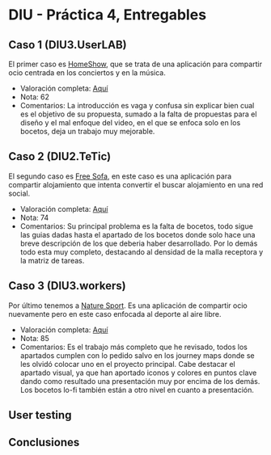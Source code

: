 # DIU - Práctica 4, Entregables

## Caso 1 (DIU3.UserLAB)
El primer caso es [HomeShow](https://github.com/miguelroldanc/DIU20), que se trata de una aplicación para compartir ocio centrada en los conciertos y en la música.
 - Valoración completa: [Aquí](./DIU3.UserLAB_review.xls)
 - Nota: 62
 - Comentarios: La introducción es vaga y confusa sin explicar bien cual es el objetivo de su propuesta, sumado a la falta de propuestas para el diseño y el mal enfoque del video, en el que se enfoca solo en los bocetos, deja un trabajo muy mejorable.
## Caso 2 (DIU2.TeTic)
El segundo caso es [Free Sofa](https://github.com/migueg/DIU20), en este caso es una aplicación para compartir alojamiento que intenta convertir el buscar alojamiento en una red social.
 - Valoración completa: [Aquí](./DIU2.TeTic_review.xls)
 - Nota: 74
 - Comentarios: Su principal problema es la falta de bocetos, todo sigue las guias dadas hasta el apartado de los bocetos donde solo hace una breve descripción de los que deberia haber desarrollado. Por lo demás todo esta muy completo, destacando al densidad de la malla receptora y la matriz de tareas.
## Caso 3 (DIU3.workers)
Por último tenemos  a [Nature Sport](https://github.com/Josalmer/DIU3_Workers). Es una aplicación de compartir ocio nuevamente pero en este caso enfocada al deporte al aire libre.
 - Valoración completa: [Aquí](./DIU3.workers_review.xls)
 - Nota: 85
 - Comentarios: Es el trabajo más completo que he revisado, todos los apartados cumplen con lo pedido salvo en los journey maps donde se les olvidó colocar uno en el proyecto principal. Cabe destacar el apartado visual, ya que han aportado iconos y colores en puntos clave dando como resultado una presentación muy por encima de los demás. Los bocetos lo-fi también están a otro nivel en cuanto a presentación.

## User testing

## Conclusiones
